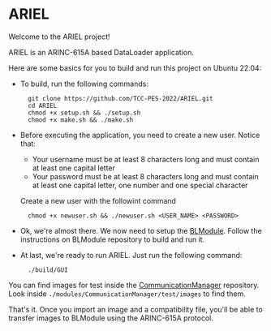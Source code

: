 # ARIEL

Welcome to the ARIEL project!

ARIEL is an ARINC-615A based DataLoader application.

Here are some basics for you to build and run this project on Ubuntu 22.04:

* To build, run the following commands:

        git clone https://github.com/TCC-PES-2022/ARIEL.git
        cd ARIEL
        chmod +x setup.sh && ./setup.sh
        chmod +x make.sh && ./make.sh
        
* Before executing the application, you need to create a new user. Notice that:

    * Your username must be at least 8 characters long and must contain at least one capital letter
    * Your password must be at least 8 characters long and must contain at least one capital letter, one number and one special character 
    
    Create a new user with the followint command

        chmod +x newuser.sh && ./newuser.sh <USER_NAME> <PASSWORD>
        
* Ok, we're almost there. We now need to setup the [BLModule](https://github.com/TCC-PES-2022/BLModule.git). 
Follow the instructions on BLModule repository to build and run it.

* At last, we're ready to run ARIEL. Just run the following command:

        ./build/GUI
        
You can find images for test inside the [CommunicationManager](https://github.com/TCC-PES-2022/CommunicationManager.git) repository. Look inside `./modules/CommunicationManager/test/images` to find them.

That's it. Once you import an image and a compatibility file, you'll be able to transfer images to BLModule using the ARINC-615A protocol.
